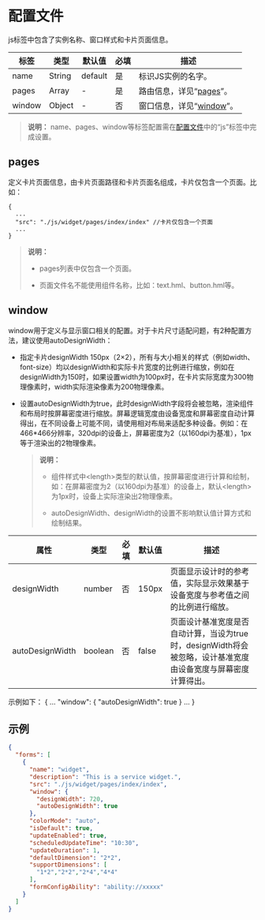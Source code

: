 # 配置文件


js标签中包含了实例名称、窗口样式和卡片页面信息。


| 标签     | 类型     | 默认值     | 必填   | 描述                          |
| ------ | ------ | ------- | ---- | --------------------------- |
| name   | String | default | 是    | 标识JS实例的名字。                  |
| pages  | Array  | -       | 是    | 路由信息，详见“[pages](#pages)”。   |
| window | Object | -       | 否    | 窗口信息，详见“[window](#window)”。 |

> **说明：**
> name、pages、window等标签配置需在[配置文件]()中的“js”标签中完成设置。


## pages

定义卡片页面信息，由卡片页面路径和卡片页面名组成，卡片仅包含一个页面。比如：


```
{
  ...
  "src": "./js/widget/pages/index/index" //卡片仅包含一个页面
  ...
}
```


>  **说明：**
>  - pages列表中仅包含一个页面。
>
>  - 页面文件名不能使用组件名称，比如：text.hml、button.hml等。


## window

window用于定义与显示窗口相关的配置。对于卡片尺寸适配问题，有2种配置方法，建议使用autoDesignWidth：

- 指定卡片designWidth 150px（2×2），所有与大小相关的样式（例如width、font-size）均以designWidth和实际卡片宽度的比例进行缩放，例如在designWidth为150时，如果设置width为100px时，在卡片实际宽度为300物理像素时，width实际渲染像素为200物理像素。

- 设置autoDesignWidth为true，此时designWidth字段将会被忽略，渲染组件和布局时按屏幕密度进行缩放。屏幕逻辑宽度由设备宽度和屏幕密度自动计算得出，在不同设备上可能不同，请使用相对布局来适配多种设备。例如：在466\*466分辨率，320dpi的设备上，屏幕密度为2（以160dpi为基准），1px等于渲染出的2物理像素。
  > **说明：**
  > - 组件样式中&lt;length&gt;类型的默认值，按屏幕密度进行计算和绘制，如：在屏幕密度为2（以160dpi为基准）的设备上，默认&lt;length&gt;为1px时，设备上实际渲染出2物理像素。
  >
  > - autoDesignWidth、designWidth的设置不影响默认值计算方式和绘制结果。

| 属性              | 类型      | 必填   | 默认值   | 描述                                       |
| --------------- | ------- | ---- | ----- | ---------------------------------------- |
| designWidth     | number  | 否    | 150px | 页面显示设计时的参考值，实际显示效果基于设备宽度与参考值之间的比例进行缩放。   |
| autoDesignWidth | boolean | 否    | false | 页面设计基准宽度是否自动计算，当设为true时，designWidth将会被忽略，设计基准宽度由设备宽度与屏幕密度计算得出。 |

  示例如下：
    {
      ...
      "window": {
        "autoDesignWidth": true
      }
      ...
    }


## 示例


```json
{
  "forms": [
    {
      "name": "widget",
      "description": "This is a service widget.",
      "src": "./js/widget/pages/index/index",
      "window": {
        "designWidth": 720,
        "autoDesignWidth": true
      },
      "colorMode": "auto",
      "isDefault": true,
      "updateEnabled": true,
      "scheduledUpdateTime": "10:30",
      "updateDuration": 1,
      "defaultDimension": "2*2",
      "supportDimensions": [
        "1*2","2*2","2*4","4*4"
      ],
      "formConfigAbility": "ability://xxxxx"
    }
  ]
}
```
